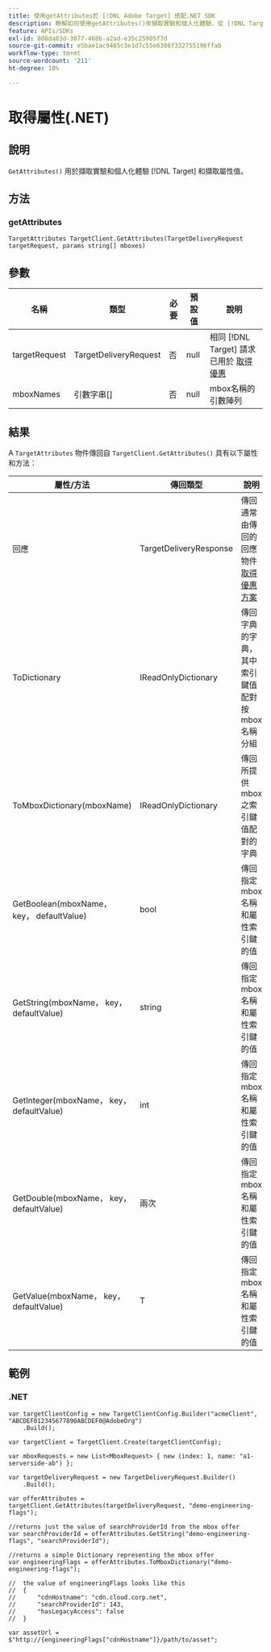 ```yaml
---
title: 使用getAttributes於 [!DNL Adobe Target] 搭配.NET SDK
description: 瞭解如何使用getAttributes()來擷取實驗和個人化體驗，從 [!DNL Target] 和擷取屬性值。
feature: APIs/SDKs
exl-id: 808da83d-3077-468b-a2ad-e35c25905f7d
source-git-commit: e5bae1ac9485c3e1d7c55e6386f332755196ffab
workflow-type: tm+mt
source-wordcount: '211'
ht-degree: 10%

---
```


# 取得屬性(.NET)

## 說明

`GetAttributes()` 用於擷取實驗和個人化體驗 [!DNL Target] 和擷取屬性值。

## 方法

### getAttributes

```dotnet {line-numbers="true"}
TargetAttributes TargetClient.GetAttributes(TargetDeliveryRequest targetRequest, params string[] mboxes)
```

## 參數

| 名稱 | 類型 | 必要 | 預設值 | 說明 |
| --- | --- | --- | --- | --- |
| targetRequest | TargetDeliveryRequest | 否 | null | 相同 [!DNL Target] 請求已用於 [取得優&#x200B;惠](get-offers.md) |
| mboxNames | 引數字串[] | 否 | null | mbox名稱的引數陣列 |

## 結果

A `TargetAttributes` 物件傳回自 `TargetClient.GetAttributes()` 具有以下屬性和方法：

| 屬性/方法 | 傳回類型 | 說明 |
| --- | --- | --- |
| 回應 | TargetDeliveryResponse | 傳回通常由傳回的回應物件 [取得優惠方案](get-offers.md) |
| ToDictionary | IReadOnlyDictionary | 傳回字典的字典，其中索引鍵值配對按mbox名稱分組 |
| ToMboxDictionary(mboxName) | IReadOnlyDictionary | 傳回所提供mbox之索引鍵值配對的字典 |
| GetBoolean(mboxName， key， defaultValue) | bool | 傳回指定mbox名稱和屬性索引鍵的值 |
| GetString(mboxName， key， defaultValue) | string | 傳回指定mbox名稱和屬性索引鍵的值 |
| GetInteger(mboxName， key， defaultValue) | int | 傳回指定mbox名稱和屬性索引鍵的值 |
| GetDouble(mboxName， key， defaultValue) | 兩次 | 傳回指定mbox名稱和屬性索引鍵的值 |
| GetValue(mboxName， key， defaultValue) | T | 傳回指定mbox名稱和屬性索引鍵的值 |

## 範例

### \.NET

```dotnet {line-numbers="true"}
var targetClientConfig = new TargetClientConfig.Builder("acmeClient", "ABCDEF012345677890ABCDEF0@AdobeOrg")
    .Build();

var targetClient = TargetClient.Create(targetClientConfig);

var mboxRequests = new List<MboxRequest> { new (index: 1, name: "a1-serverside-ab") };

var targetDeliveryRequest = new TargetDeliveryRequest.Builder()
    .Build();

var offerAttributes = targetClient.GetAttributes(targetDeliveryRequest, "demo-engineering-flags");

//returns just the value of searchProviderId from the mbox offer
var searchProviderId = offerAttributes.GetString("demo-engineering-flags", "searchProviderId");

//returns a simple Dictionary representing the mbox offer
var engineeringFlags = offerAttributes.ToMboxDictionary("demo-engineering-flags");

//  the value of engineeringFlags looks like this
//  {
//      "cdnHostname": "cdn.cloud.corp.net",
//      "searchProviderId": 143,
//      "hasLegacyAccess": false
//  }

var assetUrl = $"http://{engineeringFlags["cdnHostname"]}/path/to/asset";
```
